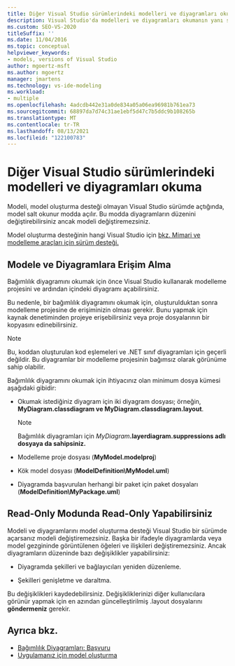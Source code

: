 ```yaml
---
title: Diğer Visual Studio sürümlerindeki modelleri ve diyagramları okuma
description: Visual Studio'da modelleri ve diyagramları okumanın yanı sıra model oluşturma desteği olmayan bir Visual Studio salt okunur davranış hakkında bilgi edinebilirsiniz.
ms.custom: SEO-VS-2020
titleSuffix: ''
ms.date: 11/04/2016
ms.topic: conceptual
helpviewer_keywords:
- models, versions of Visual Studio
author: mgoertz-msft
ms.author: mgoertz
manager: jmartens
ms.technology: vs-ide-modeling
ms.workload:
- multiple
ms.openlocfilehash: 4adcdb442e31a0de834a05a06ea96981b761ea73
ms.sourcegitcommit: 68897da7d74c31ae1ebf5d47c7b5ddc9b108265b
ms.translationtype: MT
ms.contentlocale: tr-TR
ms.lasthandoff: 08/13/2021
ms.locfileid: "122100783"
---
```

# <a name="read-models-and-diagrams-in-other-visual-studio-editions"></a>Diğer Visual Studio sürümlerindeki modelleri ve diyagramları okuma

Modeli, model oluşturma desteği olmayan Visual Studio sürümde açtığında, model salt okunur modda açılır. Bu modda diyagramların düzenini değiştirebilirsiniz ancak modeli değiştiremezsiniz.

Model oluşturma desteğinin hangi Visual Studio için [bkz. Mimari ve modelleme araçları için sürüm desteği.](../modeling/analyze-and-model-your-architecture.md#VersionSupport)

## <a name="obtaining-access-to-a-model-and-diagrams"></a>Modele ve Diyagramlara Erişim Alma

Bağımlılık diyagramını okumak için önce Visual Studio kullanarak modelleme projesini ve ardından içindeki diyagramı açabilirsiniz.

Bu nedenle, bir bağımlılık diyagramını okumak için, oluşturulduktan sonra modelleme projesine de erişiminizin olması gerekir. Bunu yapmak için kaynak denetiminden projeye erişebilirsiniz veya proje dosyalarının bir kopyasını edinebilirsiniz.

> [!NOTE]
> Bu, koddan oluşturulan kod eşlemeleri ve .NET sınıf diyagramları için geçerli değildir. Bu diyagramlar bir modelleme projesinin bağımsız olarak görünüme sahip olabilir.

Bağımlılık diyagramını okumak için ihtiyacınız olan minimum dosya kümesi aşağıdaki gibidir:

- Okumak istediğiniz diyagram için iki diyagram dosyası; örneğin, **MyDiagram.classdiagram ve MyDiagram.classdiagram.layout**.

    > [!NOTE]
    > Bağımlılık diyagramları için _MyDiagram_**.layerdiagram.suppressions adlı dosyaya da sahipsiniz.**

- Modelleme proje dosyası (**MyModel.modelproj**)

- Kök model dosyası (**ModelDefinition\MyModel.uml**)

- Diyagramda başvurulan herhangi bir paket için paket dosyaları (**ModelDefinition\MyPackage.uml**)

## <a name="changes-that-you-can-make-in-read-only-mode"></a>Read-Only Modunda Read-Only Yapabilirsiniz

Modeli ve diyagramlarını model oluşturma desteği Visual Studio bir sürümde açarsanız modeli değiştiremezsiniz. Başka bir ifadeyle diyagramlarda veya model gezgininde görüntülenen öğeleri ve ilişkileri değiştiremezsiniz. Ancak diyagramların düzeninde bazı değişiklikler yapabilirsiniz:

- Diyagramda şekilleri ve bağlayıcıları yeniden düzenleme.

- Şekilleri genişletme ve daraltma.

Bu değişiklikleri kaydedebilirsiniz. Değişikliklerinizi diğer kullanıcılara görünür yapmak için en azından güncelleştirilmiş .layout dosyalarını **göndermeniz** gerekir.

## <a name="see-also"></a>Ayrıca bkz.

- [Bağımlılık Diyagramları: Başvuru](../modeling/layer-diagrams-reference.md)
- [Uygulamanız için model oluşturma](../modeling/create-models-for-your-app.md)
